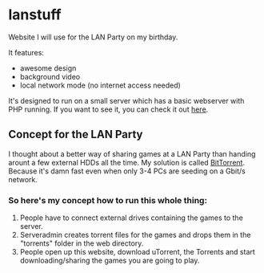 lanstuff
========

Website I will use for the LAN Party on my birthday.

It features:
- awesome design
- background video
- local network mode (no internet access needed)

It's designed to run on a small server which has a basic webserver with PHP running. If you want to see it, you can check it out [here](http://d4rkn3t.net/lanstuff/). 

## Concept for the LAN Party

I thought about a better way of sharing games at a LAN Party than handing arount a few external HDDs all the time. My solution is called [BitTorrent](http://de.wikipedia.org/wiki/BitTorrent). Because it's damn fast even when only 3-4 PCs are seeding on a Gbit/s network. 

### So here's my concept how to run this whole thing:

1. People have to connect external drives containing the games to the server.
2. Serveradmin creates torrent files for the games and drops them in the "torrents" folder in the web directory.
3. People open up this website, download uTorrent, the Torrents and start downloading/sharing the games you are going to play.

